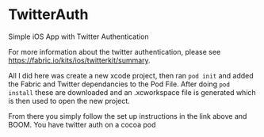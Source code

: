 # TwitterAuth
Simple iOS App with Twitter Authentication

For more information about the twitter authentication, please see https://fabric.io/kits/ios/twitterkit/summary.

All I did here was create a new xcode project, then ran `pod init` and added the Fabric and Twitter dependancies to the Pod File. After doing `pod install` these are downloaded and an .xcworkspace file is generated which is then used to open the new project.

From there you simply follow the set up instructions in the link above and BOOM. You have twitter auth on a cocoa pod
